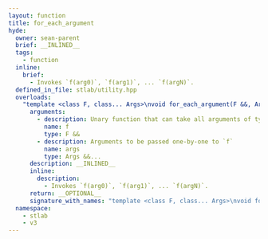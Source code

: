 ```yaml
---
layout: function
title: for_each_argument
hyde:
  owner: sean-parent
  brief: __INLINED__
  tags:
    - function
  inline:
    brief:
      - Invokes `f(arg0)`, `f(arg1)`, ... `f(argN)`.
  defined_in_file: stlab/utility.hpp
  overloads:
    "template <class F, class... Args>\nvoid for_each_argument(F &&, Args &&...)":
      arguments:
        - description: Unary function that can take all arguments of type `Args`
          name: f
          type: F &&
        - description: Arguments to be passed one-by-one to `f`
          name: args
          type: Args &&...
      description: __INLINED__
      inline:
        description:
          - Invokes `f(arg0)`, `f(arg1)`, ... `f(argN)`.
      return: __OPTIONAL__
      signature_with_names: "template <class F, class... Args>\nvoid for_each_argument(F && f, Args &&... args)"
  namespace:
    - stlab
    - v3
---
```

